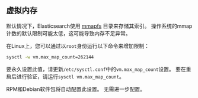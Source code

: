 ## 虚拟内存

默认情况下，Elasticsearch使用 [mmapfs](../../15-Index-Modules/Store.md#`mmapfs`) 目录来存储其索引。 操作系统的mmap计数的默认限制可能太低，这可能导致内存不足异常。

在Linux上，您可以通过以`root`身份运行以下命令来增加限制：

```sh
sysctl -w vm.max_map_count=262144
```

要永久设置此值，请更新`/etc/sysctl.conf`中的`vm.max_map_count`设置。 要在重启后进行验证，请运行`sysctl vm.max_map_count`。

RPM和Debian软件包将自动配置此设置。 无需进一步配置。